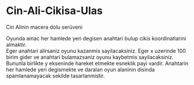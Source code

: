 # Cin-Ali-Cikisa-Ulas
Cin Alinin macera dolu serüveni

Oyunda amac her hamlede yeri degisen anahtari bulup cikis koordinatlarini almaktir.</br>
Eger anahtari alirsaniz oyunu kazanmis sayilacaksiniz.
Eger x uzerinde 100 birim gider ve anahtari bulamazsaniz oyunu kaybetmis sayilacaksiniz.
Bununla birlikte y ekseninde hareket etmekte esneklik payi vardir.
Anahtarin her hamlede yeri degismekte ve daralan oyun alaninin disinda spamlanamayacak sekilde tasarlanmistir.
